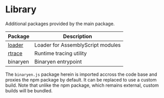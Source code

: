Library
=======

Additional packages provided by the main package.

| Package | Description
|---------|------------
| [loader](./loader) | Loader for AssemblyScript modules
| [rtrace](./rtrace) | Runtime tracing utility
| binaryen | Binaryen entrypoint

The `binaryen.js` package herein is imported accross the code base and proxies
the npm package by default. It can be replaced to use a custom build. Note that
unlike the npm package, which remains external, custom builds will be bundled.
